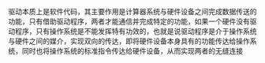 驱动本质上是软件代码，其主要作用是计算器系统与硬件设备之间完成数据传送的功能，只有借助驱动程序，两者才能通信并完成特定的功能，如果一个硬件没有驱动程序，只有操作系统是不能发挥特有功效的，也就是说驱动程序是介于操作系统与硬件之间的媒介，实现双向的传达，即将硬件设备本身具有的功能传达给操作系统，同时也将操作系统的标准指令传达给硬件设备，从而实现两者的无缝连接